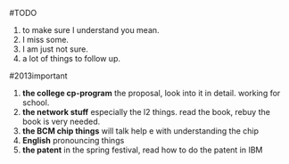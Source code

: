 #TODO
1.  to make sure I understand you mean.
2.  I miss some.
3.  I am just not sure.
4.  a lot of things to follow up.


#2013important
1.  **the college cp-program** the proposal, look into it in detail. working for school.
2.  **the network stuff**   especially the l2 things. read the book, rebuy the book is very needed.
3.  **the BCM chip things** will talk help e with understanding the chip
4.  **English** pronouncing things
5.  **the patent** in the spring festival, read how to do the patent in IBM




